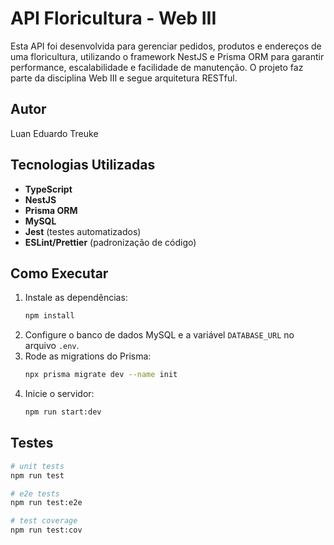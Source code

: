 
# API Floricultura - Web III

Esta API foi desenvolvida para gerenciar pedidos, produtos e endereços de uma floricultura, utilizando o framework NestJS e Prisma ORM para garantir performance, escalabilidade e facilidade de manutenção. O projeto faz parte da disciplina Web III e segue arquitetura RESTful.

## Autor

Luan Eduardo Treuke

## Tecnologias Utilizadas
- **TypeScript**
- **NestJS**
- **Prisma ORM**
- **MySQL**
- **Jest** (testes automatizados)
- **ESLint/Prettier** (padronização de código)

## Como Executar

1. Instale as dependências:
   ```bash
   npm install
   ```
2. Configure o banco de dados MySQL e a variável `DATABASE_URL` no arquivo `.env`.
3. Rode as migrations do Prisma:
   ```bash
   npx prisma migrate dev --name init
   ```
4. Inicie o servidor:
   ```bash
   npm run start:dev
   ```

## Testes

```bash
# unit tests
npm run test

# e2e tests
npm run test:e2e

# test coverage
npm run test:cov
```

